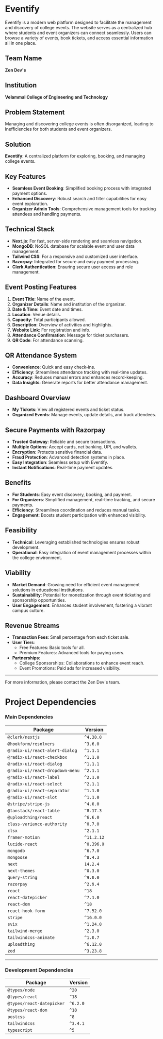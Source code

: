 # Eventify
Eventify is a modern web platform designed to facilitate the management and discovery of college events. The website serves as a centralized hub where students and event organizers can connect seamlessly. Users can browse a variety of events, book tickets, and access essential information all in one place.

## Team Name
**Zen Dev's**

## Institution
**Velammal College of Engineering and Technology**

## Problem Statement
Managing and discovering college events is often disorganized, leading to inefficiencies for both students and event organizers.

## Solution
**Eventify**: A centralized platform for exploring, booking, and managing college events.

## Key Features
- **Seamless Event Booking**: Simplified booking process with integrated payment options.
- **Enhanced Discovery**: Robust search and filter capabilities for easy event exploration.
- **Organizer Admin Tools**: Comprehensive management tools for tracking attendees and handling payments.

## Technical Stack
- **Next.js**: For fast, server-side rendering and seamless navigation.
- **MongoDB**: NoSQL database for scalable event and user data management.
- **Tailwind CSS**: For a responsive and customized user interface.
- **Razorpay**: Integrated for secure and easy payment processing.
- **Clerk Authentication**: Ensuring secure user access and role management.

## Event Posting Features
1. **Event Title**: Name of the event.
2. **Organizer Details**: Name and institution of the organizer.
3. **Date & Time**: Event date and times.
4. **Location**: Venue details.
5. **Capacity**: Total participants allowed.
6. **Description**: Overview of activities and highlights.
7. **Website Link**: For registration and info.
8. **Attendance Confirmation**: Message for ticket purchasers.
9. **QR Code**: For attendance scanning.

## QR Attendance System
- **Convenience**: Quick and easy check-ins.
- **Efficiency**: Streamlines attendance tracking with real-time updates.
- **Accuracy**: Reduces manual errors and enhances record-keeping.
- **Data Insights**: Generate reports for better attendance management.

## Dashboard Overview
- **My Tickets**: View all registered events and ticket status.
- **Organized Events**: Manage events, update details, and track attendees.

## Secure Payments with Razorpay
- **Trusted Gateway**: Reliable and secure transactions.
- **Multiple Options**: Accept cards, net banking, UPI, and wallets.
- **Encryption**: Protects sensitive financial data.
- **Fraud Protection**: Advanced detection systems in place.
- **Easy Integration**: Seamless setup with Eventify.
- **Instant Notifications**: Real-time payment updates.

## Benefits
- **For Students**: Easy event discovery, booking, and payment.
- **For Organizers**: Simplified management, real-time tracking, and secure payments.
- **Efficiency**: Streamlines coordination and reduces manual tasks.
- **Engagement**: Boosts student participation with enhanced visibility.

## Feasibility
- **Technical**: Leveraging established technologies ensures robust development.
- **Operational**: Easy integration of event management processes within the college environment.

## Viability
- **Market Demand**: Growing need for efficient event management solutions in educational institutions.
- **Sustainability**: Potential for monetization through event ticketing and sponsorship opportunities.
- **User Engagement**: Enhances student involvement, fostering a vibrant campus culture.

## Revenue Streams
- **Transaction Fees**: Small percentage from each ticket sale.
- **User Tiers**: 
  - Free Features: Basic tools for all.
  - Premium Features: Advanced tools for paying users.
- **Partnerships**: 
  - College Sponsorships: Collaborations to enhance event reach.
  - Event Promotions: Paid ads for increased visibility.

---

For more information, please contact the Zen Dev's team.


# Project Dependencies

### Main Dependencies
| Package                              | Version     |
|--------------------------------------|-------------|
| `@clerk/nextjs`                      | `^4.30.0`   |
| `@hookform/resolvers`                | `^3.6.0`    |
| `@radix-ui/react-alert-dialog`       | `^1.1.1`    |
| `@radix-ui/react-checkbox`           | `^1.1.0`    |
| `@radix-ui/react-dialog`             | `^1.1.1`    |
| `@radix-ui/react-dropdown-menu`      | `^2.1.1`    |
| `@radix-ui/react-label`              | `^2.1.0`    |
| `@radix-ui/react-select`             | `^2.1.1`    |
| `@radix-ui/react-separator`          | `^1.1.0`    |
| `@radix-ui/react-slot`               | `^1.1.0`    |
| `@stripe/stripe-js`                  | `^4.0.0`    |
| `@tanstack/react-table`              | `^8.17.3`   |
| `@uploadthing/react`                 | `^6.6.0`    |
| `class-variance-authority`           | `^0.7.0`    |
| `clsx`                               | `^2.1.1`    |
| `framer-motion`                      | `^11.2.12`  |
| `lucide-react`                       | `^0.396.0`  |
| `mongodb`                            | `^6.7.0`    |
| `mongoose`                           | `^8.4.3`    |
| `next`                               | `14.2.4`    |
| `next-themes`                        | `^0.3.0`    |
| `query-string`                       | `^9.0.0`    |
| `razorpay`                           | `^2.9.4`    |
| `react`                              | `^18`       |
| `react-datepicker`                   | `^7.1.0`    |
| `react-dom`                          | `^18`       |
| `react-hook-form`                    | `^7.52.0`   |
| `stripe`                             | `^16.0.0`   |
| `svix`                               | `^1.24.0`   |
| `tailwind-merge`                     | `^2.3.0`    |
| `tailwindcss-animate`                | `^1.0.7`    |
| `uploadthing`                        | `^6.12.0`   |
| `zod`                                | `^3.23.8`   |

---

### Development Dependencies
| Package                  | Version     |
|--------------------------|-------------|
| `@types/node`            | `^20`       |
| `@types/react`           | `^18`       |
| `@types/react-datepicker`| `^6.2.0`    |
| `@types/react-dom`       | `^18`       |
| `postcss`                | `^8`        |
| `tailwindcss`            | `^3.4.1`    |
| `typescript`             | `^5`        |
